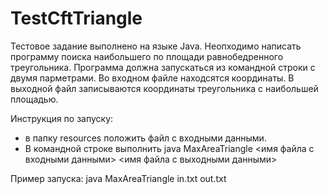 # TestCftTriangle
 Тестовое задание выполнено на языке Java.
 Неопходимо написать программу поиска наибольшего по площади равнобедренного треугольника.
 Программа должна запускаться из командной строки с двумя парметрами. Во входном файле находсятся координаты.
 В выходной файл записываются координаты треугольника с наибольшей площадью.
 
 Инструкция по запуску:
 - в папку resources положить файл с входными данными.
 - В командной строке выполнить
     java MaxAreaTriangle <имя файла с входными данными> <имя файла с выходными данными>
 
 Пример запуска:
 java MaxAreaTriangle in.txt out.txt
